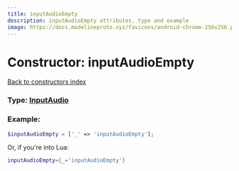 ```yaml
---
title: inputAudioEmpty
description: inputAudioEmpty attributes, type and example
image: https://docs.madelineproto.xyz/favicons/android-chrome-256x256.png
---
```

# Constructor: inputAudioEmpty  
[Back to constructors index](index.md)






### Type: [InputAudio](../types/InputAudio.md)


### Example:

```php
$inputAudioEmpty = ['_' => 'inputAudioEmpty'];
```  


Or, if you're into Lua:

```lua
inputAudioEmpty={_='inputAudioEmpty'}

```


